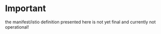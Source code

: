 # Important

the manifest/istio definition presented here is not yet final and currently not operational!